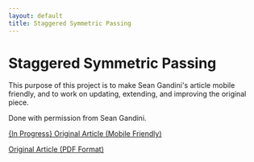 ```yaml
---
layout: default
title: Staggered Symmetric Passing
---
```


# Staggered Symmetric Passing

This purpose of this project is to make Sean Gandini's article mobile friendly, and to work on updating, extending, and improving the original piece. 

Done with permission from Sean Gandini. 

<p class="button"><a href="original.html">{In Progress} Original Article (Mobile Friendly)</a></p>

<p class="button"><a href="SymmetricPatternsClassified_SG_2008-02-24.pdf" target="_blank">Original Article (PDF Format)</a></p>
